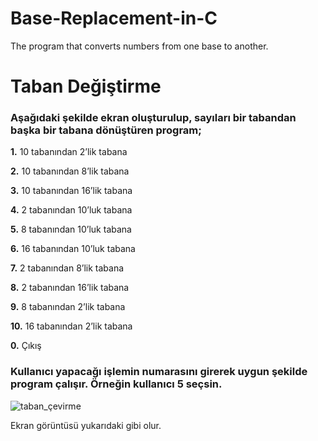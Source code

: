 # Base-Replacement-in-C
The program that converts numbers from one base to another.

# Taban Değiştirme

### Aşağıdaki şekilde ekran oluşturulup, sayıları bir tabandan başka bir tabana dönüştüren program;

**1.** 10 tabanından 2’lik tabana

**2.** 10 tabanından 8’lik tabana

**3.** 10 tabanından 16’lik tabana

**4.** 2 tabanından 10’luk tabana

**5.** 8 tabanından 10’luk tabana

**6.** 16 tabanından 10’luk tabana

**7.** 2 tabanından 8’lik tabana

**8.** 2 tabanından 16’lik tabana

**9.** 8 tabanından 2’lik tabana

**10.**	16 tabanından 2’lik tabana

**0.** Çıkış

### Kullanıcı yapacağı işlemin numarasını girerek uygun şekilde program çalışır. Örneğin kullanıcı 5 seçsin.


![taban_çevirme](https://user-images.githubusercontent.com/66306220/89100737-28ef0e80-d402-11ea-8e03-707c252f991c.png)


Ekran görüntüsü yukarıdaki gibi olur.
